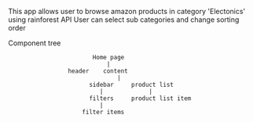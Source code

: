 This app allows user to browse amazon products in category 'Electonics' using rainforest API
User can select sub categories and change sorting order

Component tree

                            Home page
                                |
                     header    content            
                                   | 
                           sidebar     product list
                              |             |
                           filters     product list item     
                              |
                         filter items       